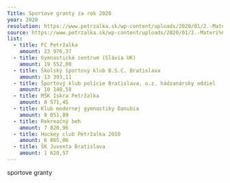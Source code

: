 ```yaml
---
Title: Sportove granty za rok 2020
year: 2020
resolution: https://www.petrzalka.sk/wp-content/uploads/2020/01/2.-Materi%C3%A1l_Dot%C3%A1cie-pre-ve%C4%BEk%C3%A9-%C5%A1portov%C3%A9-kluby-na-rok-2020-na-MZ.pdf
source: https://www.petrzalka.sk/wp-content/uploads/2020/01/2.-Materi%C3%A1l_Dot%C3%A1cie-pre-ve%C4%BEk%C3%A9-%C5%A1portov%C3%A9-kluby-na-rok-2020-na-MZ.pdf
list:
  - title: FC Petržalka
    amount: 23 976,37
  - title: Gymnastické centrum (Slávia UK)
    amount: 19 552,00
  - title: Školský športový klub B.S.C. Bratislava
    amount: 13 393,11
  - title: Športový klub polície Bratislava, o.z. hádzanársky oddiel
    amount: 10 148,58
  - title: MŠK Iskra Petržalka
    amount: 8 571,45
  - title: Klub modernej gymnastiky Danubia
    amount: 8 051,89
  - title: Rekreačný beh
    amount: 7 820,96
  - title: Hockey club Petržalka 2010
    amount: 6 865,06
  - title: ŠK Juventa Bratislava
    amount: 1 620,57
---
```

sportove granty